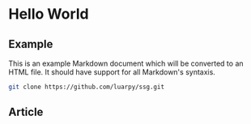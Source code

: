 # Hello World
## Example

This is an example Markdown document which will be converted to an HTML file. It should have support for all Markdown's syntaxis.

```sh
git clone https://github.com/luarpy/ssg.git
``` 
## Article

